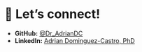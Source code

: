 

# 📌 Let’s connect!

  
- **GitHub:** [@Dr_AdrianDC](https://github.com/DrAdrianDC)  
- **LinkedIn:** [Adrian Dominguez-Castro, PhD](https://www.linkedin.com/in/adrian-dominguez-castro-phd-44b51a221/)
